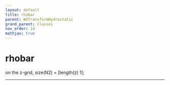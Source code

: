 ```yaml
---
layout: default
title: rhobar
parent: WVTransformHydrostatic
grand_parent: Classes
nav_order: 14
mathjax: true
---
```


#  rhobar

on the z-grid, size(N2) = [length(z) 1];


---

